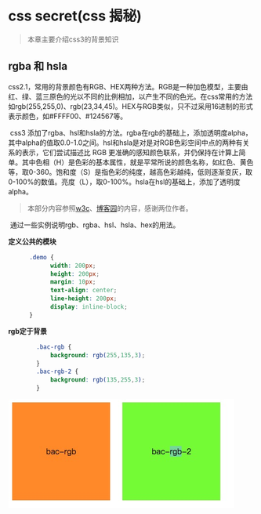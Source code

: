 # css secret(css 揭秘)

> 本章主要介绍css3的背景知识

## rgba 和 hsla

​	css2.1，常用的背景颜色有RGB、HEX两种方法。RGB是一种加色模型，主要由红、绿、蓝三原色的光以不同的比例相加，以产生不同的色光。在css常用的方法如rgb(255,255,0)、rgb(23,34,45)。HEX与RGB类似，只不过采用16进制的形式表示颜色，如#FFFF00、#124567等。

​	css3 添加了rgba、hsl和hsla的方法。rgba在rgb的基础上，添加透明度alpha，其中alpha的值取0.0-1.0之间。hsl和hsla是对是对RGB色彩空间中点的两种有关系的表示，它们尝试描述比 RGB 更准确的感知颜色联系，并仍保持在计算上简单。其中色相（H）是色彩的基本属性，就是平常所说的颜色名称，如红色、黄色等，取0-360。饱和度（S）是指色彩的纯度，越高色彩越纯，低则逐渐变灰，取0-100%的数值。亮度（L），取0-100%。hsla在hsl的基础上，添加了透明度alpha。

> 本部分内容参照[w3c](https://www.w3.org/standards/)、[博客园](http://www.cnblogs.com/super-w/archive/2013/01/24/2874632.html)的内容，感谢两位作者。

​	通过一些实例说明rgb、rgba、hsl、hsla、hex的用法。

**定义公共的模块**

```css
      .demo {
			width: 200px;
			height: 200px;
			margin: 10px;
			text-align: center;
			line-height: 200px;
			display: inline-block;
      }
```

**rgb定于背景**

```css
		.bac-rgb {
			background: rgb(255,135,3);
		}
		.bac-rgb-2 {
			background: rgb(135,255,3);
		}
```



![rgb背景](../imgs/rgb.png)